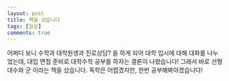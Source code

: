 ```yaml
---
layout: post
title: 책을 샀습니다
tags: [일상]
comments: true
---
```

어쩌디 보니 수학과 대학원생과 진로상담? 을 하게 되어 대학 입시에 대해 대화를 나누었는데, 대입 면접 준비로 대학수학 공부를 하자는 결론이 나왔습니다!
그래서 바로 선형대수와 군 이라는 책을 샀습니다.
독학은 어렵겠지만, 한번 공부해봐야겠습니다!